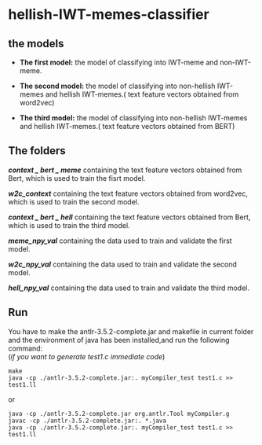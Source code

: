 # hellish-IWT-memes-classifier
## the models  
+ **The first model:** the model of classifying into IWT-meme and non-IWT-meme.

+ **The second model:** the model of classifying into non-hellish IWT-memes and hellish IWT-memes.( text feature vectors obtained from word2vec)

+ **The third model:** the model of classifying into non-hellish IWT-memes and hellish IWT-memes.( text feature vectors obtained from BERT)

## The folders  
***context _ bert _ meme*** containing the text feature vectors obtained from Bert, which is used to train the fisrt model. 

***w2c_context*** containing the text feature vectors obtained from word2vec, which is used to train the second model. 

***context _ bert _ hell*** containing the text feature vectors obtained from Bert, which is used to train the third model. 

***meme_npy_val*** containing the data used to train and validate the first model.

***w2c_npy_val*** containing the data used to train and validate the second model.

***hell_npy_val*** containing the data used to train and validate the third model.


## Run
You have to make the antlr-3.5.2-complete.jar and makefile in current folder and the environment of java has been installed,and run the following command:  
(*if you want to generate test1.c immediate code*)
```shell
make 
java -cp ./antlr-3.5.2-complete.jar:. myCompiler_test test1.c >> test1.ll
```
or  
```shell
java -cp ./antlr-3.5.2-complete.jar org.antlr.Tool myCompiler.g
javac -cp ./antlr-3.5.2-complete.jar:. *.java
java -cp ./antlr-3.5.2-complete.jar:. myCompiler_test test1.c >> test1.ll
```
